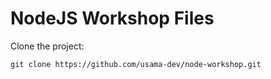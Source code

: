 # NodeJS Workshop Files

Clone the project:

```
git clone https://github.com/usama-dev/node-workshop.git
```